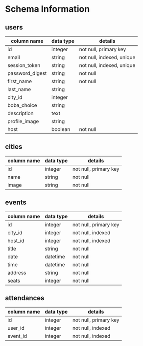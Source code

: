 # Schema Information

## users

| column name     | data type  | details                   |
| --------------- | ---------- | ------------------------- |
| id              | integer    | not null, primary key     |
| email           | string     | not null, indexed, unique |
| session_token   | string     | not null, indexed, unique |
| password_digest | string     | not null                  |
| first_name      | string     | not null                  |
| last_name       | string     |                           |
| city_id         | integer    |                           |
| boba_choice     | string     |                           |
| description     | text       |                           |
| profile_image   | string     |                           |
| host            | boolean    | not null                  |

## cities

| column name | data type | details               |
|-------------| --------- |---------------------- |
| id          |  integer  | not null, primary key |
| name        |  string   | not null              |
| image       |  string   | not null              |

## events

| column name | data type | details               |
|-------------| --------- |---------------------- |
| id          |  integer  | not null, primary key |
| city_id     |  integer  | not null, indexed     |
| host_id     |  integer  | not null, indexed     |
| title       |  string   | not null              |
| date        |  datetime | not null              |
| time        |  datetime | not null              |
| address     |  string   | not null              |
| seats       |  integer  | not null              |

## attendances

| column name | data type | details               |
|-------------| --------- |---------------------- |
| id          |  integer  | not null, primary key |
| user_id     |  integer  | not null, indexed     |
| event_id    |  integer  | not null, indexed     |
